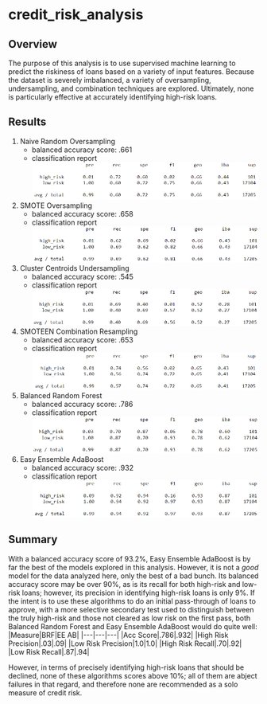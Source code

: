 # credit_risk_analysis

## Overview
The purpose of this analysis is to use supervised machine learning to predict the riskiness of loans based on a variety of input features. Because the dataset is severely imbalanced, a variety of oversampling, undersampling, and combination techniques are explored. Ultimately, none is particularly effective at accurately identifying high-risk loans.

## Results

1. Naive Random Oversampling
    * balanced accuracy score: .661
    * classification report
    ![random oversampling](Images/random_oversampling_cr.png)
2. SMOTE Oversampling
    * balanced accuracy score: .658
    * classification report
    ![smote](Images/smote_cr.png)
3. Cluster Centroids Undersampling
    * balanced accuracy score: .545
    * classification report
    ![Cluster Centroids](Images/cc_cr.png)
4. SMOTEEN Combination Resampling
    * balanced accuracy score: .653
    * classification report
    ![SMOTEEN](Images/smoteen_cr.png)
5. Balanced Random Forest
    * balanced accuracy score: .786
    * classification report
    ![Balanced Random Forest](Images/brf_cr.png)
6. Easy Ensemble AdaBoost
    * balanced accuracy score: .932
    * classification report
    ![Easy Ensemble](Images/ee_cr.png)

## Summary
With a balanced accuracy score of 93.2%, Easy Ensemble AdaBoost is by far the best of the models explored in this analysis. However, it is not a *good* model for the data analyzed here, only the best of a bad bunch. Its balanced accuracy score may be over 90%, as is its recall for both high-risk and low-risk loans; however, its precision in identifying high-risk loans is only 9%. If the intent is to use these algorithms to do an initial pass-through of loans to approve, with a more selective secondary test used to distinguish between the truly high-risk and those not cleared as low risk on the first pass, both Balanced Random Forest and Easy Ensemble AdaBoost would do quite well:
|Measure|BRF|EE AB|
|---|---|---|
|Acc Score|.786|.932|
|High Risk Precision|.03|.09|
|Low Risk Precision|1.0|1.0|
|High Risk Recall|.70|.92|
|Low Risk Recall|.87|.94|

However, in terms of precisely identifying high-risk loans that should be declined, none of these algorithms scores above 10%; all of them are abject failures in that regard, and therefore none are recommended as a solo measure of credit risk.
